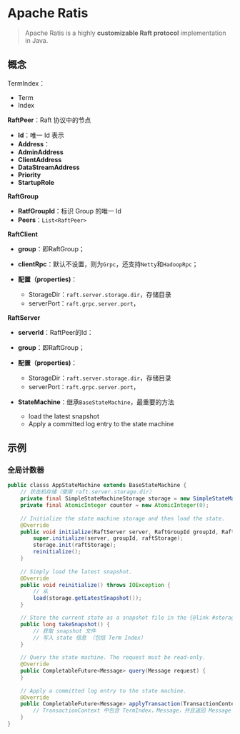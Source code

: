 # Apache Ratis

> Apache Ratis is a highly **customizable Raft protocol** implementation in Java. 





## 概念

TermIndex：

- Term
- Index



**RaftPeer**：Raft 协议中的节点

- **Id**：唯一 Id 表示
- **Address**：
- **AdminAddress**
- **ClientAddress**
- **DataStreamAddress**
- **Priority**
- **StartupRole**

**RaftGroup**

- **RatfGroupId**：标识 Group 的唯一 Id
- **Peers**：`List<RaftPeer>`



**RaftClient**

- **group**：即RaftGroup；

- **clientRpc**：默认不设置，则为`Grpc`，还支持`Netty`和`HadoopRpc`；

- **配置（properties)**：

  - StorageDir：`raft.server.storage.dir`，存储目录
  - serverPort：`raft.grpc.server.port`，

  

**RaftServer**

- **serverId**：RaftPeer的Id：
- **group**：即RaftGroup；
- **配置（properties)**：
  - StorageDir：`raft.server.storage.dir`，存储目录
  - serverPort：`raft.grpc.server.port`，

- **StateMachine**：继承`BaseStateMachine`，最重要的方法
  - load the latest snapshot
  - Apply a committed log entry to the state machine




## 示例

### 全局计数器

```java
public classs AppStateMachine extends BaseStateMachine {
    // 状态机存储（使用 raft.server.storage.dir）
    private final SimpleStateMachineStorage storage = new SimpleStateMachineStorage();
    private final AtomicInteger counter = new AtomicInteger(0);
    
    // Initialize the state machine storage and then load the state.
    @Override
	public void initialize(RaftServer server, RaftGroupId groupId, RaftStorage raftStorage) throws IOException {
        super.initialize(server, groupId, raftStorage);
        storage.init(raftStorage);
        reinitialize();
    }
    
    // Simply load the latest snapshot.
    @Override
    public void reinitialize() throws IOException {
        // 从
        load(storage.getLatestSnapshot());
    }

    // Store the current state as a snapshot file in the {@link #storage}.
    public long takeSnapshot() {
        // 获取 snapshot 文件
        // 写入 state 信息 （包括 Term Index）
    }
    
    // Query the state machine. The request must be read-only.
    @Override
    public CompletableFuture<Message> query(Message request) {
    }
    
    // Apply a committed log entry to the state machine. 
    @Override
    public CompletableFuture<Message> applyTransaction(TransactionContext trx) {
        // TransactionContext 中包含 TermIndex，Message，并且返回 Message 给 Client
    }
}
```

